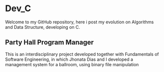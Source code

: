 # Dev_C
Welcome to my GitHub repository, here i post my evolution on Algorithms and Data Structure, developing on C.

## Party Hall Program Manager

This is an interdisciplinary project developed together with Fundamentals of Software Engineering, in which Jhonata Dias and I developed a management system for a ballroom, using binary file manipulation
